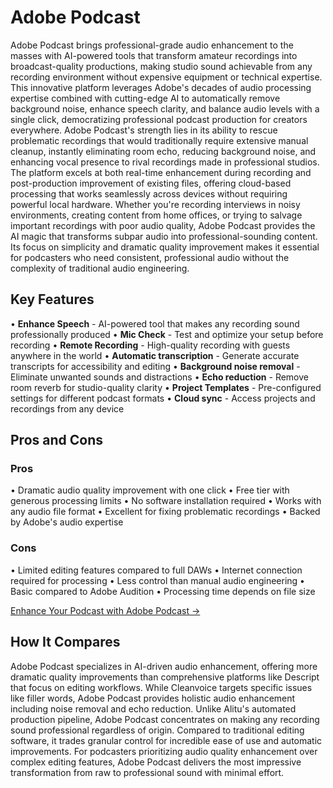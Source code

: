 # Adobe Podcast

Adobe Podcast brings professional-grade audio enhancement to the masses with AI-powered tools that transform amateur recordings into broadcast-quality productions, making studio sound achievable from any recording environment without expensive equipment or technical expertise. This innovative platform leverages Adobe's decades of audio processing expertise combined with cutting-edge AI to automatically remove background noise, enhance speech clarity, and balance audio levels with a single click, democratizing professional podcast production for creators everywhere. Adobe Podcast's strength lies in its ability to rescue problematic recordings that would traditionally require extensive manual cleanup, instantly eliminating room echo, reducing background noise, and enhancing vocal presence to rival recordings made in professional studios. The platform excels at both real-time enhancement during recording and post-production improvement of existing files, offering cloud-based processing that works seamlessly across devices without requiring powerful local hardware. Whether you're recording interviews in noisy environments, creating content from home offices, or trying to salvage important recordings with poor audio quality, Adobe Podcast provides the AI magic that transforms subpar audio into professional-sounding content. Its focus on simplicity and dramatic quality improvement makes it essential for podcasters who need consistent, professional audio without the complexity of traditional audio engineering.

## Key Features

• **Enhance Speech** - AI-powered tool that makes any recording sound professionally produced
• **Mic Check** - Test and optimize your setup before recording
• **Remote Recording** - High-quality recording with guests anywhere in the world
• **Automatic transcription** - Generate accurate transcripts for accessibility and editing
• **Background noise removal** - Eliminate unwanted sounds and distractions
• **Echo reduction** - Remove room reverb for studio-quality clarity
• **Project Templates** - Pre-configured settings for different podcast formats
• **Cloud sync** - Access projects and recordings from any device

## Pros and Cons

### Pros
• Dramatic audio quality improvement with one click
• Free tier with generous processing limits
• No software installation required
• Works with any audio file format
• Excellent for fixing problematic recordings
• Backed by Adobe's audio expertise

### Cons
• Limited editing features compared to full DAWs
• Internet connection required for processing
• Less control than manual audio engineering
• Basic compared to Adobe Audition
• Processing time depends on file size

[Enhance Your Podcast with Adobe Podcast →](https://podcast.adobe.com)

## How It Compares

Adobe Podcast specializes in AI-driven audio enhancement, offering more dramatic quality improvements than comprehensive platforms like Descript that focus on editing workflows. While Cleanvoice targets specific issues like filler words, Adobe Podcast provides holistic audio enhancement including noise removal and echo reduction. Unlike Alitu's automated production pipeline, Adobe Podcast concentrates on making any recording sound professional regardless of origin. Compared to traditional editing software, it trades granular control for incredible ease of use and automatic improvements. For podcasters prioritizing audio quality enhancement over complex editing features, Adobe Podcast delivers the most impressive transformation from raw to professional sound with minimal effort.